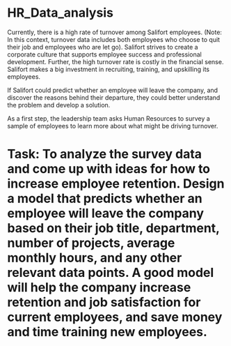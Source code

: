 # HR_Data_analysis

Currently, there is a high rate of turnover among Salifort employees. (Note: In this context, turnover data includes both employees who choose to quit their job and employees who are let go). Salifort strives to create a corporate culture that supports employee success and professional development. Further, the high turnover rate is costly in the financial sense. Salifort makes a big investment in recruiting, training, and upskilling its employees.

If Salifort could predict whether an employee will leave the company, and discover the reasons behind their departure, they could better understand the problem and develop a solution.

As a first step, the leadership team asks Human Resources to survey a sample of employees to learn more about what might be driving turnover.

# Task: To analyze the survey data and come up with ideas for how to increase employee retention. Design a model that predicts whether an employee will leave the company based on their job title, department, number of projects, average monthly hours, and any other relevant data points. A good model will help the company increase retention and job satisfaction for current employees, and save money and time training new employees.




